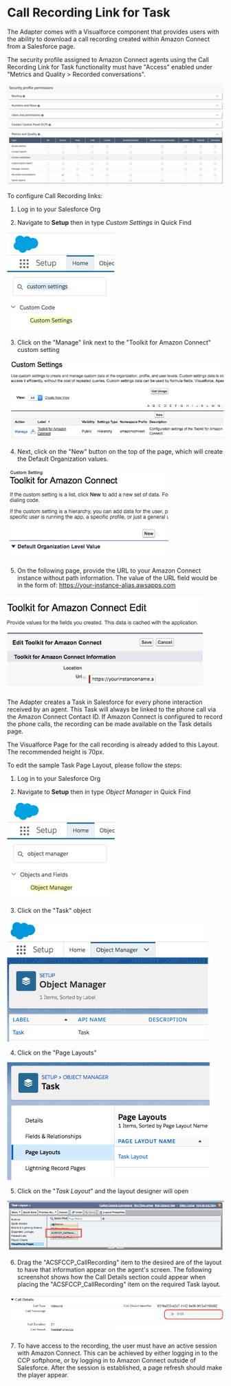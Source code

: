 Call Recording Link for Task
============================

The Adapter comes with a Visualforce component that provides users with
the ability to download a call recording created within Amazon Connect
from a Salesforce page.

The security profile assigned to Amazon Connect agents using the Call
Recording Link for Task functionality must have "Access" enabled under
"Metrics and Quality \> Recorded conversations".

<img src="../media/image198.png" />

To configure Call Recording links:

1.  Log in to your Salesforce Org

2.  Navigate to **Setup** then in type *Custom Settings* in Quick Find

<img src="../media/image199.png" />

3.  Click on the "Manage" link next to the "Toolkit for Amazon Connect" custom setting

<img src="../media/image200.png" />

4.  Next, click on the "New" button on the top of the page, which will create the Default Organization values.

<img src="../media/image201.png" />

5.  On the following page, provide the URL to your Amazon Connect instance without path information. The value of the URL field would be in the form of: https://your-instance-alias.awsapps.com

<img src="../media/image202.png" />

The Adapter creates a Task in Salesforce for every phone interaction
received by an agent. This Task will always be linked to the phone
call via the Amazon Connect Contact ID. If Amazon Connect is
configured to record the phone calls, the recording can be made
available on the Task details page.

The Visualforce Page for the call recording is already added to this
Layout. The recommended height is 70px.

To edit the sample Task Page Layout, please follow the steps:

1.  Log in to your Salesforce Org

2.  Navigate to **Setup** then in type *Object Manager* in Quick Find

<img src="../media/image203.png" />

3.  Click on the "Task" object

<img src="../media/image204.png" />

4.  Click on the "Page Layouts"

<img src="../media/image205.png" />

5.  Click on the "*Task Layout*" and the layout designer will open

<img src="../media/image206.png" />

6.  Drag the "ACSFCCP_CallRecording" item to the desired are of the layout to have that information appear on the agent's screen. The following screenshot shows how the Call Details section could appear when placing the "ACSFCCP_CallRecording" item on the required Task layout.

<img src="../media/image207.png" />

7.  To have access to the recording, the user must have an active session with Amazon Connect. This can be achieved by either logging in to the CCP softphone, or by logging in to Amazon Connect outside of Salesforce. After the session is established, a page refresh should make the player appear.
